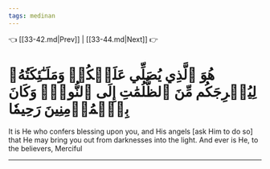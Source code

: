 ```yaml
---
tags: medinan
---
```


👈 [[33-42.md|Prev]] | [[33-44.md|Next]] 👉

# هُوَ ٱلَّذِي يُصَلِّي عَلَيۡكُمۡ وَمَلَـٰٓئِكَتُهُۥ لِيُخۡرِجَكُم مِّنَ ٱلظُّلُمَٰتِ إِلَى ٱلنُّورِۚ وَكَانَ بِٱلۡمُؤۡمِنِينَ رَحِيمٗا

It is He who confers blessing upon you, and His angels [ask Him to do so] that He may bring you out from darknesses into the light. And ever is He, to the believers, Merciful

---

